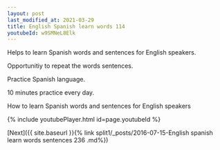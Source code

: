 ```yaml
---
layout: post
last_modified_at: 2021-03-29
title: English Spanish learn words 114 
youtubeId: w9SMNeL8Elk
---
```

 
 
Helps to learn Spanish words and sentences for English speakers.

Opportunitiy to repeat the words sentences. 

Practice Spanish language. 
 
10 minutes practice every day. 
 
How to learn Spanish words and sentences for English speakers 
 
{% include youtubePlayer.html id=page.youtubeId %}
 
 
[Next]({{ site.baseurl }}{% link  split1/_posts/2016-07-15-English spanish learn words sentences 236 .md%})
 
